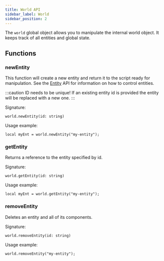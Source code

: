 ```yaml
---
title: World API
sidebar_label: World
sidebar_position: 2
---
```


The `world` global object allows you to manipulate the internal world object. It keeps track of all entities and global state.

## Functions

### newEntity

This function will create a new entity and return it to the script ready for manipulation. See the [Entity](entity) API for information on how to control entities.

:::caution
ID needs to be unique! If an existing entity id is provided the entity will be replaced with a new one.
:::

Signature:

```
world.newEntity(id: string)
```

Usage example:

```
local myEnt = world.newEntity("my-entity");
```

### getEntity

Returns a reference to the entity specified by id.

Signature:

```
world.getEntity(id: string)
```

Usage example:

```
local myEnt = world.getEntity("my-entity");
```

### removeEntity

Deletes an entity and all of its components.

Signature:

```
world.removeEntity(id: string)
```

Usage example:

```
world.removeEntity("my-entity");
```